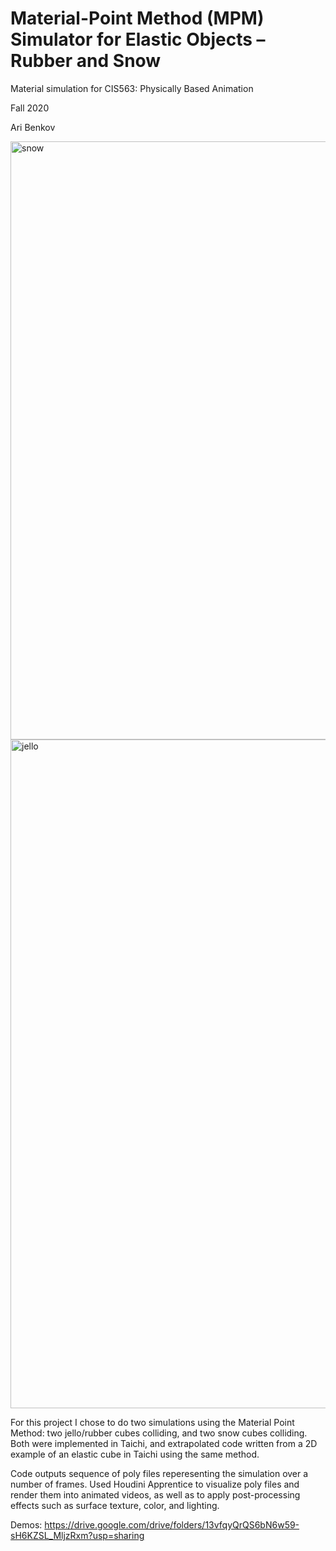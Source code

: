 # Material-Point Method (MPM) Simulator for Elastic Objects – Rubber and Snow
Material simulation for CIS563: Physically Based Animation

Fall 2020

Ari Benkov

<img width="957" alt="snow" src="https://user-images.githubusercontent.com/54881867/126051048-f682bb1b-7d64-4838-9c54-6cf6c2dcedf1.png">

<img width="1070" alt="jello" src="https://user-images.githubusercontent.com/54881867/126051127-95241aba-a4eb-4739-8d43-390c5cea5ba4.png">

For this project I chose to do two simulations using the Material Point Method: two jello/rubber cubes colliding, and two snow cubes colliding. Both were implemented in Taichi, and extrapolated code written from a 2D example of an elastic cube in Taichi using the same method. 

Code outputs sequence of poly files reperesenting the simulation over a number of frames. Used Houdini Apprentice to visualize poly files and render them into animated videos, as well as to apply post-processing effects such as surface texture, color, and lighting. 

Demos:
https://drive.google.com/drive/folders/13vfqyQrQS6bN6w59-sH6KZSL_MljzRxm?usp=sharing


